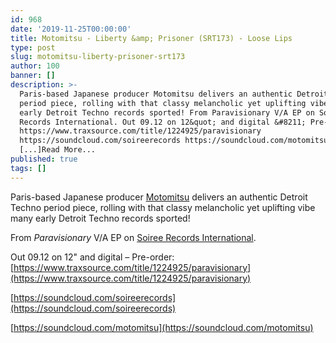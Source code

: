 ```yaml
---
id: 968
date: '2019-11-25T00:00:00'
title: Motomitsu - Liberty &amp; Prisoner (SRT173) - Loose Lips
type: post
slug: motomitsu-liberty-prisoner-srt173
author: 100
banner: []
description: >-
  Paris-based Japanese producer Motomitsu delivers an authentic Detroit Techno
  period piece, rolling with that classy melancholic yet uplifting vibe many
  early Detroit Techno records sported! From Paravisionary V/A EP on Soiree
  Records International. Out 09.12 on 12&quot; and digital &#8211; Pre-order:
  https://www.traxsource.com/title/1224925/paravisionary
  https://soundcloud.com/soireerecords https://soundcloud.com/motomitsu
  [...]Read More...
published: true
tags: []
---
```

Paris-based Japanese producer [Motomitsu](http://www.motomitsu.com/) delivers an authentic Detroit Techno period piece, rolling with that classy melancholic yet uplifting vibe many early Detroit Techno records sported!

From _Paravisionary_ V/A EP on [Soiree Records International](https://www.soireerecords.com/).

Out 09.12 on 12" and digital – Pre-order: [https://www.traxsource.com/title/1224925/paravisionary](https://www.traxsource.com/title/1224925/paravisionary)

[](https://soundcloud.com/soireerecords)[https://soundcloud.com/soireerecords](https://soundcloud.com/soireerecords)

[](https://soundcloud.com/motomitsu)[https://soundcloud.com/motomitsu](https://soundcloud.com/motomitsu)